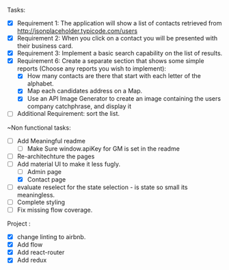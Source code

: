 Tasks:

* [x] Requirement 1: The application will show a list of contacts retrieved from http://jsonplaceholder.typicode.com/users
* [x] Requirement 2: When you click on a contact you will be presented with their business card.
* [x] Requirement 3: Implement a basic search capability on the list of results.
* [x] Requirement 6: Create a separate section that shows some simple reports (Choose any reports you wish to implement):
   * [x] How many contacts are there that start with each letter of the alphabet.
   * [x] Map each candidates address on a Map.
   * [x] Use an API Image Generator to create an image containing the users company catchphrase, and display it
* [ ] Additional Requirement: sort the list.

~Non functional tasks:
 * [ ] Add Meaningful readme
    * [ ] Make Sure window.apiKey for GM is set in the readme
 * [ ] Re-architechture the pages
 * [ ] Add material UI to make it less fugly.
   * [ ] Admin page
   * [x] Contact page
 * [ ] evaluate reselect for the state selection - is state so small its meaningless.
 * [ ] Complete styling
 * [ ] Fix missing flow coverage.

Project :

* [x] change linting to airbnb.
* [x] Add flow
* [x] Add react-router
* [x] Add redux
